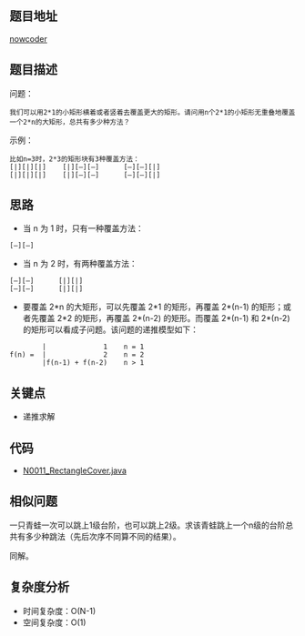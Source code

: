 <!--
 * @Date        : 2020-05-02 20:37:47
 * @LastEditors : anlzou
 * @Github      : https://github.com/anlzou
 * @LastEditTime: 2020-05-30 14:28:21
 * @FilePath    : \algorithm\problems\N0011_RectangleCover.md
 * @Describe    : 
 -->
## 题目地址

[nowcoder](https://www.nowcoder.com/practice/72a5a919508a4251859fb2cfb987a0e6?tpId=13&tqId=11163&tPage=1&rp=1&ru=/ta/coding-interviews&qru=/ta/coding-interviews/question-ranking&from=cyc_github)

## 题目描述

问题：
```
我们可以用2*1的小矩形横着或者竖着去覆盖更大的矩形。请问用n个2*1的小矩形无重叠地覆盖一个2*n的大矩形，总共有多少种方法？
```
示例：
```
比如n=3时，2*3的矩形块有3种覆盖方法：
[|][|][|]    [|][—][—]      [—][—][|]
[|][|][|]    [|][—][—]      [—][—][|]
```

## 思路
- 当 n 为 1 时，只有一种覆盖方法：
```
[—][—]
```
- 当 n 为 2 时，有两种覆盖方法：
```
[—][—]      [|][|]
[—][—]      [|][|]
```
- 要覆盖 2\*n 的大矩形，可以先覆盖 2\*1 的矩形，再覆盖 2\*(n-1) 的矩形；或者先覆盖 2\*2 的矩形，再覆盖 2\*(n-2) 的矩形。而覆盖 2\*(n-1) 和 2\*(n-2) 的矩形可以看成子问题。该问题的递推模型如下：
```
        |              1    n = 1
f(n) =  |              2    n = 2
        |f(n-1) + f(n-2)    n > 1
```
## 关键点
- 递推求解

## 代码
- [N0011_RectangleCover.java](../code/N0011_RectangleCover.java)

## 相似问题
一只青蛙一次可以跳上1级台阶，也可以跳上2级。求该青蛙跳上一个n级的台阶总共有多少种跳法（先后次序不同算不同的结果）。

同解。

## 复杂度分析

- 时间复杂度：O(N-1)
- 空间复杂度：O(1)